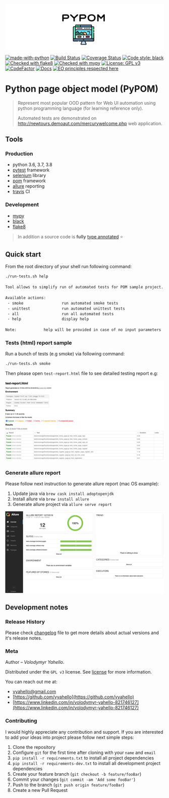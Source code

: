 ![Screenshot](icon.png)

[![made-with-python](https://img.shields.io/badge/Made%20with-Python-1f425f.svg)](https://www.python.org/)
[![Build Status](https://travis-ci.org/vyahello/python-page-object.svg?branch=master)](https://travis-ci.org/vyahello/python-page-object)
[![Coverage Status](https://coveralls.io/repos/github/vyahello/python-page-object/badge.svg?branch=master)](https://coveralls.io/github/vyahello/python-page-object?branch=master)
[![Code style: black](https://img.shields.io/badge/code%20style-black-000000.svg)](https://github.com/psf/black)
[![Checked with flake8](https://img.shields.io/badge/flake8-checked-blue)](http://flake8.pycqa.org/)
[![Checked with mypy](http://www.mypy-lang.org/static/mypy_badge.svg)](http://mypy-lang.org/)
[![License: GPL v3](https://img.shields.io/badge/License-GPL%20v3-blue.svg)](LICENSE.md)
[![CodeFactor](https://www.codefactor.io/repository/github/vyahello/python-page-object/badge)](https://www.codefactor.io/repository/github/vyahello/python-page-object)
[![Docs](https://img.shields.io/badge/docs-github-orange)](https://https://vyahello.github.io/python-page-object)
[![EO principles respected here](https://www.elegantobjects.org/badge.svg)](https://www.elegantobjects.org)

# Python page object model (PyPOM)
> Represent most popular OOD pattern for Web UI automation using python programming language (for learning reference only).
>
> Automated tests are demonstrated on http://newtours.demoaut.com/mercurywelcome.php web application. 

## Tools

### Production
- python 3.6, 3.7, 3.8
- [pytest](https://pypi.org/project/pytest/) framework
- [selenium](https://selenium.dev/) library
- [pom](https://www.guru99.com/page-object-model-pom-page-factory-in-selenium-ultimate-guide.html) framework
- [allure](https://docs.qameta.io/allure/) reporting
- [travis](https://travis-ci.org/) CI

### Development
- [mypy](http://mypy.readthedocs.io/en/latest)
- [black](https://black.readthedocs.io/en/stable/)
- [flake8](http://flake8.pycqa.org/en/latest/)

> In addition a source code is **fully** [type annotated](https://docs.python.org/3/library/typing.html) ⭐

## Quick start
From the root directory of your shell run following command:

```bash
./run-tests.sh help

Tool allows to simplify run of automated tests for POM sample project.

Available actions:
 - smoke                 run automated smoke tests
 - unittest              run automated unittest tests
 - all                   run all automated tests
 - help                  display help

Note:            help will be provided in case of no input parameters
```

### Tests (html) report sample
Run a bunch of tests (e.g smoke) via following command:
```bash
./run-tests.sh smoke
```

Then please open `test-report.html` file to see detailed testing report e.g:

![Screenshot](demoauto/image/report.png)

### Generate allure report
Please follow next instruction to generate allure report (mac OS example):
1. Update java via `brew cask install adoptopenjdk`
2. Install allure via `brew install allure`
3. Generate allure project via `allure serve report`

![Screenshot](demoauto/image/allure.png)

## Development notes

### Release History

Please check [changelog](CHANGELOG.md) file to get more details about actual versions and it's release notes.

### Meta
Author – _Volodymyr Yahello_.

Distributed under the `GPL v3` license. See [license](LICENSE.md) for more information.

You can reach out me at:
* [vyahello@gmail.com](vyahello@gmail.com)
* [https://github.com/vyahello](https://github.com/vyahello)
* [https://www.linkedin.com/in/volodymyr-yahello-821746127](https://www.linkedin.com/in/volodymyr-yahello-821746127)

### Contributing
I would highly appreciate any contribution and support. If you are interested to add your ideas into project please follow next simple steps:

1. Clone the repository
2. Configure `git` for the first time after cloning with your `name` and `email`
3. `pip install -r requirements.txt` to install all project dependencies
4. `pip install -r requirements-dev.txt` to install all development project dependencies
5. Create your feature branch (`git checkout -b feature/fooBar`)
6. Commit your changes (`git commit -am 'Add some fooBar'`)
7. Push to the branch (`git push origin feature/fooBar`)
8. Create a new Pull Request
